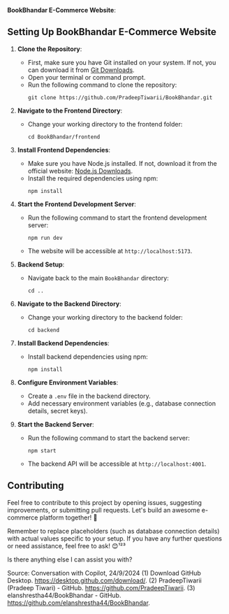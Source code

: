 **BookBhandar E-Commerce Website**:

## Setting Up BookBhandar E-Commerce Website

1. **Clone the Repository**:
   - First, make sure you have Git installed on your system. If not, you can download it from [Git Downloads](https://git-scm.com/downloads).
   - Open your terminal or command prompt.
   - Run the following command to clone the repository:
     ```
     git clone https://github.com/PradeepTiwarii/BookBhandar.git
     ```

2. **Navigate to the Frontend Directory**:
   - Change your working directory to the frontend folder:
     ```
     cd BookBhandar/frontend
     ```

3. **Install Frontend Dependencies**:
   - Make sure you have Node.js installed. If not, download it from the official website: [Node.js Downloads](https://nodejs.org/en/download/).
   - Install the required dependencies using npm:
     ```
     npm install
     ```

4. **Start the Frontend Development Server**:
   - Run the following command to start the frontend development server:
     ```
     npm run dev
     ```
   - The website will be accessible at `http://localhost:5173`.

5. **Backend Setup**:
   - Navigate back to the main `BookBhandar` directory:
     ```
     cd ..
     ```

6. **Navigate to the Backend Directory**:
   - Change your working directory to the backend folder:
     ```
     cd backend
     ```

7. **Install Backend Dependencies**:
   - Install backend dependencies using npm:
     ```
     npm install
     ```

8. **Configure Environment Variables**:
   - Create a `.env` file in the backend directory.
   - Add necessary environment variables (e.g., database connection details, secret keys).

9. **Start the Backend Server**:
   - Run the following command to start the backend server:
     ```
     npm start
     ```
   - The backend API will be accessible at `http://localhost:4001`.

## Contributing

Feel free to contribute to this project by opening issues, suggesting improvements, or submitting pull requests. Let's build an awesome e-commerce platform together! 🚀

Remember to replace placeholders (such as database connection details) with actual values specific to your setup. If you have any further questions or need assistance, feel free to ask! 😊¹²³

Is there anything else I can assist you with?

Source: Conversation with Copilot, 24/9/2024
(1) Download GitHub Desktop. https://desktop.github.com/download/.
(2) PradeepTiwarii (Pradeep Tiwari) - GitHub. https://github.com/PradeepTiwarii.
(3) elanshrestha44/BookBhandar - GitHub. https://github.com/elanshrestha44/BookBhandar.
